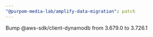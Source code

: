 ```yaml
---
"@purpom-media-lab/amplify-data-migration": patch
---
```


Bump @aws-sdk/client-dynamodb from 3.679.0 to 3.726.1
